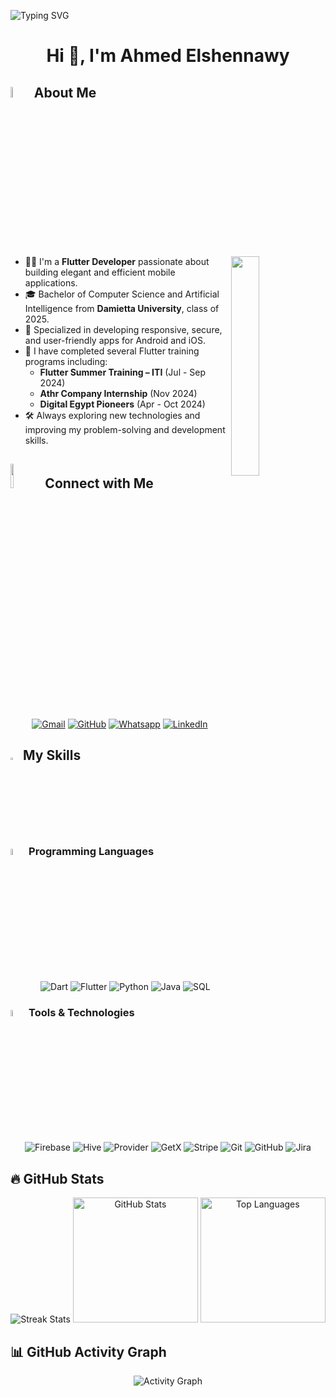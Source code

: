 <p align="left">
  <img src="https://readme-typing-svg.demolab.com/?lines=Hello+to+My+GitHub!;&font=Fira%20Code&width=400&height=50&duration=4000&pause=1000" alt="Typing SVG">
</p>

<h1 align="center">Hi 👋, I'm Ahmed Elshennawy</h1>

## <img src="https://i.pinimg.com/originals/3f/7e/4e/3f7e4eff7c96e9fe4b8b4b1ff3f7bdb5.gif" width="6.5%"> About Me

<img align="right" src="https://github.com/7oSkaaa/7oSkaaa/blob/main/Images/Right_Side.gif?raw=true" width=30%>

- 👨‍💻 I'm a **Flutter Developer** passionate about building elegant and efficient mobile applications.
- 🎓 Bachelor of Computer Science and Artificial Intelligence from **Damietta University**, class of 2025.
- 📱 Specialized in developing responsive, secure, and user-friendly apps for Android and iOS.
- 💬 I have completed several Flutter training programs including:
  - **Flutter Summer Training – ITI** (Jul - Sep 2024)
  - **Athr Company Internship** (Nov 2024)
  - **Digital Egypt Pioneers** (Apr - Oct 2024)
- 🛠️ Always exploring new technologies and improving my problem-solving and development skills.

## <img src="https://github.com/7oSkaaa/7oSkaaa/blob/main/Images/Connect-with-me.gif?raw=true" width="10%"> Connect with Me

<p align="center">
  <a href="mailto:ahmedlshennawy10@gmail.com"><img src="https://img.shields.io/badge/gmail-%23EA4335.svg?style=plastic&logo=gmail&logoColor=white" alt="Gmail"/></a>
  <a href="https://github.com/Ahmed-Elshennawy"><img src="https://img.shields.io/badge/github-%23181717.svg?style=plastic&logo=github&logoColor=white" alt="GitHub"/></a>
  <a href="https://wa.me/+201093757296"><img src="https://img.shields.io/badge/whatsapp-%2325D366.svg?style=plastic&logo=whatsapp&logoColor=white" alt="Whatsapp"/></a>
  <a href="https://www.linkedin.com/in/ahmed-elshennawy-6bb277247/"><img src="https://img.shields.io/badge/linkedin-%230A66C2.svg?style=plastic&logo=linkedin&logoColor=white" alt="LinkedIn"/></a>
</p>

## <img src="https://media2.giphy.com/media/QssGEmpkyEOhBCb7e1/giphy.gif?cid=ecf05e47a0n3gi1bfqntqmob8g9aid1oyj2wr3ds3mg700bl&rid=giphy.gif" width ="3%"> My Skills

### <img src = "https://media.tenor.com/8oox5-cM_2kAAAAi/python.gif/?raw=true" width=5%> Programming Languages

<p align="center"> 
  &emsp;
   <img alt="Dart" src="https://img.shields.io/badge/Dart-%230175C2.svg?style=plastic&logo=dart&logoColor=white">
   <img alt="Flutter" src="https://img.shields.io/badge/Flutter-%2302569B.svg?style=plastic&logo=flutter&logoColor=white">
   <img alt="Python" src="https://img.shields.io/badge/Python-%2314354C.svg?style=plastic&logo=python&logoColor=white">
   <img alt="Java" src="https://img.shields.io/badge/Java-%23ED8B00.svg?style=plastic&logo=java&logoColor=white">
   <img alt="SQL" src="https://img.shields.io/badge/SQL-%234479A1.svg?style=plastic&logo=mysql&logoColor=white">
</p>

### <img src = "https://github.com/7oSkaaa/7oSkaaa/blob/main/Images/Software_Tools.gif?raw=true" width=5%> Tools & Technologies

<p align="center">
  <img alt="Firebase" src="https://img.shields.io/badge/Firebase-%23FFCA28.svg?style=plastic&logo=firebase&logoColor=black"/>
  <img alt="Hive" src="https://img.shields.io/badge/Hive-%23FFC107.svg?style=plastic&logo=hive&logoColor=black"/>
  <img alt="Provider" src="https://img.shields.io/badge/Provider-%234285F4.svg?style=plastic"/>
  <img alt="GetX" src="https://img.shields.io/badge/GetX-%23E91E63.svg?style=plastic"/>
  <img alt="Stripe" src="https://img.shields.io/badge/Stripe-%230055FF.svg?style=plastic&logo=stripe&logoColor=white"/>
  <img alt="Git" src="https://img.shields.io/badge/Git-%23F05033.svg?style=plastic&logo=git&logoColor=white">
  <img alt="GitHub" src="https://img.shields.io/badge/GitHub-%23181717.svg?style=plastic&logo=github&logoColor=white">
  <img alt="Jira" src="https://img.shields.io/badge/Jira-%230A66C2.svg?style=plastic&logo=jira&logoColor=white"/>
</p>

## 🔥 GitHub Stats

<p align="center">
  <img src="https://github-readme-streak-stats.herokuapp.com?user=Ahmed-Elshennawy&theme=tokyonight&hide_border=false" alt="Streak Stats"/>
  <img src="https://github-readme-stats.vercel.app/api?username=Ahmed-Elshennawy&show_icons=true&theme=tokyonight&hide_border=false" alt="GitHub Stats" height="200"/>
  <img src="https://github-readme-stats.vercel.app/api/top-langs/?username=Ahmed-Elshennawy&layout=compact&theme=tokyonight&hide_border=false" alt="Top Languages" height="200"/>
</p>

## 📊 GitHub Activity Graph

<p align="center">
  <img src="https://github-readme-activity-graph.vercel.app/graph?username=Ahmed-Elshennawy&theme=tokyonight&bg_color=1a1b27&color=aa82d9&line=628edb&point=64bfaf&area=true&hide_border=true" alt="Activity Graph"/>
</p>
